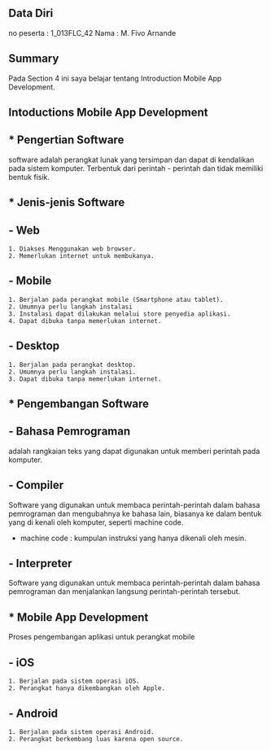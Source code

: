 ## Data Diri

no peserta : 1_013FLC_42
Nama : M. Fivo Arnande

## Summary
Pada Section 4 ini saya belajar tentang Introduction Mobile App Development.

## Intoductions Mobile App Development ##
## * Pengertian Software
software adalah perangkat lunak yang tersimpan dan dapat di kendalikan pada sistem komputer. Terbentuk dari perintah - perintah dan tidak memiliki bentuk fisik.
## * Jenis-jenis Software
## - Web
    1. Diakses Menggunakan web browser.
    2. Memerlukan internet untuk membukanya.
## - Mobile
    1. Berjalan pada perangkat mobile (Smartphone atau tablet).
    2. Umumnya perlu langkah instalasi
    3. Instalasi dapat dilakukan melalui store penyedia aplikasi.
    4. Dapat dibuka tanpa memerlukan internet.
## - Desktop
    1. Berjalan pada perangkat desktop.
    2. Umumnya perlu langkah instalasi.
    3. Dapat dibuka tanpa memerlukan internet.

## * Pengembangan Software
## - Bahasa Pemrograman
adalah rangkaian teks yang dapat digunakan untuk memberi perintah pada komputer.
## - Compiler
Software yang digunakan untuk membaca perintah-perintah dalam bahasa pemrograman dan mengubahnya ke bahasa lain, biasanya ke dalam bentuk yang di kenali oleh komputer, seperti machine code.

* machine code : kumpulan instruksi yang hanya dikenali oleh mesin.

## - Interpreter
Software yang digunakan untuk membaca perintah-perintah dalam bahasa pemrograman dan menjalankan langsung perintah-perintah tersebut.

## * Mobile App Development
Proses pengembangan aplikasi untuk perangkat mobile
## - iOS
    1. Berjalan pada sistem operasi iOS.
    2. Perangkat hanya dikembangkan oleh Apple.
## - Android
    1. Berjalan pada sistem operasi Android.
    2. Perangkat berkembang luas karena open source.

